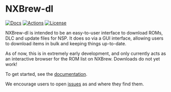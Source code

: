 # NXBrew-dl

[![Docs](https://readthedocs.org/projects/nxbrew-dl/badge/?version=latest&style=flat-square)](https://nxbrew-dl.readthedocs.io/en/latest/)
[![Actions](https://img.shields.io/github/actions/workflow/status/bbtufty/nxbrew-dl/build.yaml?branch=main&style=flat-square)](https://github.com/bbtufty/nxbrew-dl/actions)
[![License](https://img.shields.io/badge/license-GNUv3-blue.svg?label=License&style=flat-square)](LICENSE)

NXBrew-dl is intended to be an easy-to-user interface to download ROMs, DLC and update files for NSP. It does so via
a GUI interface, allowing users to download items in bulk and keeping things up-to-date.

As of now, this is in extremely early development, and only currently acts as an interactive browser for the ROM
list on NXBrew. Downloads do not yet work!

To get started, see the [documentation](https://nxbrew-dl.readthedocs.io/en/latest/).

We encourage users to open [issues](https://github.com/bbtufty/nxbrew-dl/issues>) as and where they find them.